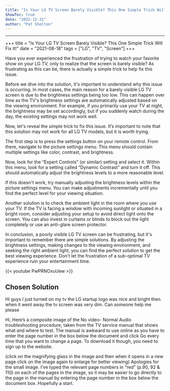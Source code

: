 ```yaml
---
title: "Is Your LG TV Screen Barely Visible? This One Simple Trick Will Fix It!"
ShowToc: true 
date: "2022-12-31"
author: "Pat Shelton"
---
```

*****
+++
title = "Is Your LG TV Screen Barely Visible? This One Simple Trick Will Fix It!"
date = "2021-08-18"
tags = ["LG", "TV", "Screen"]
+++

Have you ever experienced the frustration of trying to watch your favorite show on your LG TV, only to realize that the screen is barely visible? As frustrating as this can be, there is actually a simple trick to help fix this issue.

Before we dive into the solution, it's important to understand why this issue is occurring. In most cases, the main reason for a barely visible LG TV screen is due to the brightness settings being too low. This can happen over time as the TV's brightness settings are automatically adjusted based on the viewing environment. For example, if you primarily use your TV at night, the brightness may be set accordingly, but if you suddenly watch during the day, the existing settings may not work well.

Now, let's reveal the simple trick to fix this issue. It’s important to note that this solution may not work for all LG TV models, but it is worth trying.

The first step is to press the settings button on your remote control. From there, navigate to the picture settings menu. This menu should contain multiple settings like color, contrast, and brightness.

Now, look for the “Expert Controls” (or similar) setting and select it. Within this menu, look for a setting called “Dynamic Contrast” and turn it off. This should automatically adjust the brightness levels to a more reasonable level.

If this doesn't work, try manually adjusting the brightness levels within the picture settings menu. You can make adjustments incrementally until you find the perfect level for your viewing situation.

Another solution is to check the ambient light in the room where you use your TV. If the TV is facing a window with incoming sunlight or situated in a bright room, consider adjusting your setup to avoid direct light onto the screen. You can also invest in curtains or blinds to block out the light completely or use an anti-glare screen protector.

In conclusion, a poorly visible LG TV screen can be frustrating, but it's important to remember there are simple solutions. By adjusting the brightness settings, making changes to the viewing environment, and seeking the right ambient light, you can find the perfect solution to get the best viewing experience. Don't let the frustration of a sub-optimal TV experience ruin your entertainment time.

{{< youtube PwPRNOxuUew >}} 



## Chosen Solution
 Hi guys
I just turned on my tv the LG startup logo was nice and bright then when it went away the tv screen was very dim. Can someone  help me please

 Hi,
Here’s a composite image of the No video- Normal Audio troubleshooting procedure, taken from the TV service manual that shows what and where to test.
The manual is awkward to use online as you have to enter the page number in the box below the document and click Go every time that you want to change a page. To download it though, you need to sign up to the website.

(click on the magnifying glass in the image and then when it opens in a new page click on the image again to enlarge for better viewing)
Apologies for the small image. I’ve typed the relevant page numbers in “red” (p.90, 92 & 110) on each of the pages in the image, so it may be easier to go directly to the page in the manual by entering the page number in the box below the document box.
Hopefully a start.




